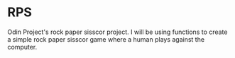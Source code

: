 # RPS

Odin Project's rock paper sisscor project. I will be using functions to create a simple rock paper sisscor game where a human plays against the computer.